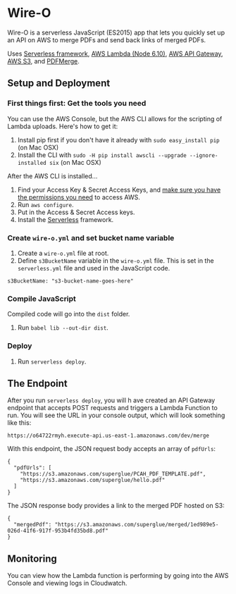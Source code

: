 # Wire-O

Wire-O is a serverless JavaScript (ES2015) app that lets you quickly set up an API on AWS to merge PDFs and send back links of merged PDFs.

Uses [Serverless framework](https://serverless.com/), [AWS Lambda (Node 6.10)](https://aws.amazon.com/lambda/), [AWS API Gateway](https://aws.amazon.com/api-gateway/), [AWS S3](https://aws.amazon.com/s3/), and [PDFMerge](https://github.com/wubzz/pdf-merge).

## Setup and Deployment

### First things first: Get the tools you need

You can use the AWS Console, but the AWS CLI allows for the scripting of Lambda uploads. Here's how to get it:

1. Install pip first if you don't have it already with `sudo easy_install pip` (on Mac OSX)
2. Install the CLI with `sudo -H pip install awscli --upgrade --ignore-installed six` (on Mac OSX)

After the AWS CLI is installed...

1. Find your Access Key & Secret Access Keys, and [make sure you have the permissions you need](http://docs.aws.amazon.com/IAM/latest/UserGuide/access.html) to access AWS.
2. Run `aws configure`.
3. Put in the Access & Secret Access keys.
4. Install the [Serverless](https://serverless.com/) framework.

### Create `wire-o.yml` and set bucket name variable

1. Create a `wire-o.yml` file at root.
2. Define `s3BucketName` variable in the `wire-o.yml` file. This is set in the `serverless.yml` file and used in the JavaScript code.

```
s3BucketName: "s3-bucket-name-goes-here"
```

### Compile JavaScript

Compiled code will go into the `dist` folder.

1. Run `babel lib --out-dir dist`.

### Deploy

1. Run `serverless deploy`.

## The Endpoint

After you run `serverless deploy`, you will h ave created an API Gateway endpoint that accepts POST requests and triggers a Lambda Function to run. You will see the URL in your console output, which will look something like this:

`https://o64722rmyh.execute-api.us-east-1.amazonaws.com/dev/merge`

With this endpoint, the JSON request body accepts an array of `pdfUrls`:

```
{
  "pdfUrls": [
    "https://s3.amazonaws.com/superglue/PCAH_PDF_TEMPLATE.pdf",
    "https://s3.amazonaws.com/superglue/hello.pdf"
  ]
}
```

The JSON response body provides a link to the merged PDF hosted on S3:

```
{
  "mergedPdf": "https://s3.amazonaws.com/superglue/merged/1ed989e5-026d-41f6-917f-953b4fd35bd8.pdf"
}
```

## Monitoring
You can view how the Lambda function is performing by going into the AWS Console and viewing logs in Cloudwatch.
